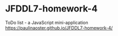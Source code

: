 # JFDDL7-homework-4
ToDo list - a JavaScript mini-application
https://paulinaoster.github.io/JFDDL7-homework-4/
